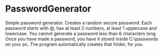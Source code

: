 # PasswordGenerator
Simple password generator. Creates a random secure password. 
Each password starts with @, has at least 2 numbers, at least 1 uppercase and lowercase. 
You cannot generate a password less than 6 characters long. 
Once you have made a password, you have it stored inside C:\passwords on your pc. 
The program automatically creates that folder, for you.
